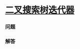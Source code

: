 # [二叉搜索树迭代器](https://leetcode-cn.com/problems/binary-search-tree-iterator)

### 问题

### 解答

```

```

